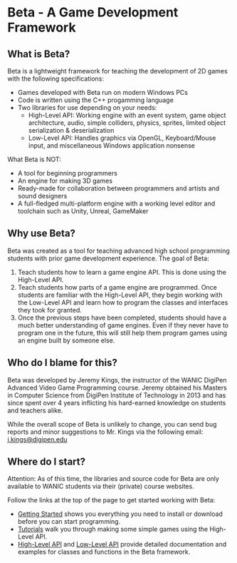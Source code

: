 Beta - A Game Development Framework
==========

What is Beta?
------

Beta is a lightweight framework for teaching the development of 2D games with the following specifications:

* Games developed with Beta run on modern Windows PCs
* Code is written using the C++ progamming language
* Two libraries for use depending on your needs:
	* High-Level API: Working engine with an event system, game object architecture, audio, simple colliders, physics, sprites, limited object serialization & deserialization
	* Low-Level API: Handles graphics via OpenGL, Keyboard/Mouse input, and miscellaneous Windows application nonsense

What Beta is NOT:

* A tool for beginning programmers
* An engine for making 3D games
* Ready-made for collaboration between programmers and artists and sound designers
* A full-fledged multi-platform engine with a working level editor and toolchain such as Unity, Unreal, GameMaker

Why use Beta?
------

Beta was created as a tool for teaching advanced high school programming students with prior game development experience. The goal of Beta:

1. Teach students how to learn a game engine API. This is done using the High-Level API.
2. Teach students how parts of a game engine are programmed. Once students are familiar with the High-Level API, they begin working with the Low-Level API and learn how to program the classes and interfaces they took for granted.
3. Once the previous steps have been completed, students should have a much better understanding of game engines. Even if they never have to program one in the future, this will still help them program games using an engine built by someone else.

Who do I blame for this?
--------

Beta was developed by Jeremy Kings, the instructor of the WANIC DigiPen Advanced Video Game Programming course. Jeremy obtained his Masters in Computer Science from DigiPen Institute of Technology in 2013 and has since spent over 4 years inflicting his hard-earned knowledge on students and teachers alike.

While the overall scope of Beta is unlikely to change, you can send bug reports and minor suggestions to Mr. Kings via the following email: <j.kings@digipen.edu>

Where do I start?
--------

Attention: As of this time, the libraries and source code for Beta are only available to WANIC students via their (private) course websites. 

Follow the links at the top of the page to get started working with Beta: 

* [Getting Started](https://faculty.digipen.edu/~j.kings/#!gettingStarted.md) shows you everything you need to install or download before you can start programming. 
* [Tutorials](https://faculty.digipen.edu/~j.kings/#!tutorials.md) walk you through making some simple games using the High-Level API.
* [High-Level API](https://faculty.digipen.edu/~j.kings/#!documentationHigh.md) and [Low-Level API](https://faculty.digipen.edu/~j.kings/#!documentationLow.md) provide detailed documentation and examples for classes and functions in the Beta framework.
